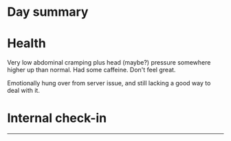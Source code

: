 # Day summary


# Health
Very low abdominal cramping plus head (maybe?) pressure somewhere higher up than normal. Had some caffeine. Don't feel great. 

Emotionally hung over from server issue, and still lacking a good way to deal with it. 

# Internal check-in




------
